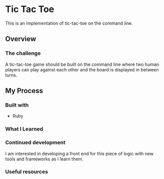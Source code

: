 # Tic Tac Toe

This is an implementation of tic-tac-toe on the command line.

## Overview

### The challenge

A tic-tac-toe game should be built on the command line where two human players can play against each other and the board is displayed in between turns.

## My Process

### Built with

- Ruby

### What I Learned

### Continued development

I am interested in developing a front end for this piece of logic with new tools and frameworks as I learn them.

### Useful resources
